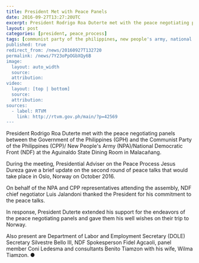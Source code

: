 ```yaml
---
title: President Met with Peace Panels
date: 2016-09-27T13:27:20UTC
excerpt: President Rodrigo Roa Duterte met with the peace negotiating panels between the Government of the Philippines and the Communist Party of the Philippines/New People's Army/National Democratic Front on 26 September 2016.
layout: post
categories: [president, peace_process]
tags: [communist party of the philippines, new people's army, national democratic front, cpp, npa, ndf]
published: true
redirect_from: /news/20160927T132720
permalink: /news/7Y23oPpOGbXQy6B
image:
  layout: auto_width
  source: 
  attribution: 
video:
  layout: [top | bottom]
  source: 
  attribution: 
sources:
  - label: RTVM
    link: http://rtvm.gov.ph/main/?p=42569
---
```


President Rodrigo Roa Duterte met with the peace negotiating panels between the Government of the Philippines (GPH) and the Communist Party of the Philippines (CPP)/ New People's Army (NPA)/National Democratic Front (NDF) at the Aguinaldo State Dining Room in Malacañang.

During the meeting, Presidential Adviser on the Peace Process Jesus Dureza gave a brief update on the second round of peace talks that would take place in Oslo, Norway on October 2016.

On behalf of the NPA and CPP representatives attending the assembly, NDF chief negotiator Luis Jalandoni thanked the President for his commitment to the peace talks.

In response, President Duterte extended his support for the endeavors of the peace negotiating panels and gave them his well wishes on their trip to Norway.

Also present are Department of Labor and Employment Secretary (DOLE) Secretary Silvestre Bello III, NDF Spokesperson Fidel Agcaoli, panel member Coni Ledesma and consultants Benito Tiamzon with his wife, Wilma Tiamzon.
&#x25cf;


